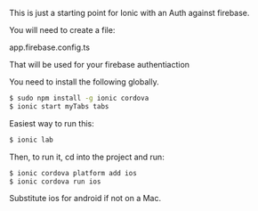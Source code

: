 This is just a starting point for Ionic with an Auth against firebase.

You will need to create a file:

app.firebase.config.ts

That will be used for your firebase authentiaction

You need to install the following globally.
```bash
$ sudo npm install -g ionic cordova
$ ionic start myTabs tabs
```

Easiest way to run this:
```bash
$ ionic lab
```

Then, to run it, cd into the project and run:

```bash
$ ionic cordova platform add ios
$ ionic cordova run ios
```

Substitute ios for android if not on a Mac.
